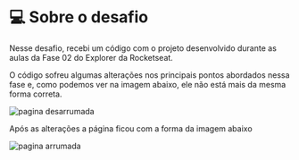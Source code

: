# 💻 Sobre o desafio

Nesse desafio, recebi um código com o projeto desenvolvido durante as aulas da Fase 02 do Explorer da Rocketseat.

O código sofreu algumas alterações nos principais pontos abordados nessa fase e, como podemos ver na imagem abaixo, ele não está mais da mesma forma correta.

![pagina desarrumada](image.png)

Após as alterações a página ficou com a forma da imagem abaixo

![pagina arrumada](image-1.png)